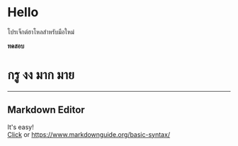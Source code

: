 # Hello

โปรเจ็กต์ฮาโหลสำหรับมือใหม่

<b>ทดสอบ</b>

# กรู งง มาก มาย

---
## Markdown Editor

It's easy!<br />
[Click](https://www.markdownguide.org/basic-syntax/) or <https://www.markdownguide.org/basic-syntax/>
